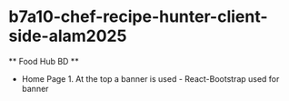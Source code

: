 # b7a10-chef-recipe-hunter-client-side-alam2025

** Food Hub BD **


* Home Page
      1. At the top a banner is used
        - React-Bootstrap used for banner
